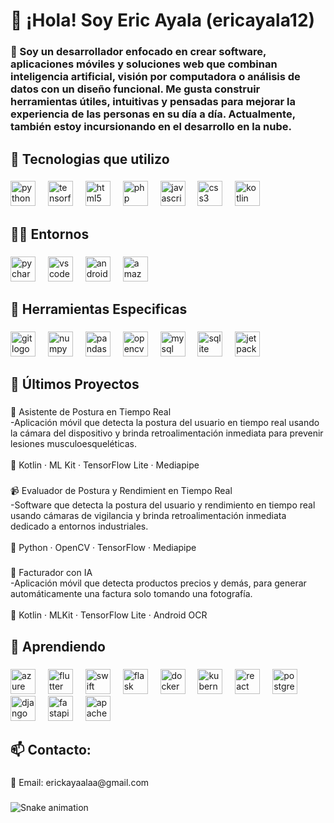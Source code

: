 <h1 align="left">👋 ¡Hola! Soy Eric Ayala (ericayala12)</h1>

###

<h3 align="left">💬 Soy un desarrollador enfocado en crear software, aplicaciones móviles y soluciones web que combinan inteligencia artificial, visión por computadora o análisis de datos con un diseño funcional. Me gusta construir herramientas útiles, intuitivas y pensadas para mejorar la experiencia de las personas en su día a día. Actualmente, también estoy incursionando en el desarrollo en la nube.</h3>

###

<h2 align="left">🦾 Tecnologias que utilizo</h2>

###

<div align="left">
  <img src="https://cdn.jsdelivr.net/gh/devicons/devicon/icons/python/python-original.svg" height="40" width="40" alt="python logo"  />
  <img width="12" />
  <img src="https://cdn.jsdelivr.net/gh/devicons/devicon/icons/tensorflow/tensorflow-original.svg" height="40" width="40" alt="tensorflow logo"  />
  <img width="12" />
  <img src="https://cdn.jsdelivr.net/gh/devicons/devicon/icons/html5/html5-original.svg" height="40" width="40" alt="html5 logo"  />
  <img width="12" />
  <img src="https://cdn.jsdelivr.net/gh/devicons/devicon/icons/php/php-original.svg" height="40" width="40" alt="php logo"  />
  <img width="12" />
  <img src="https://cdn.jsdelivr.net/gh/devicons/devicon/icons/javascript/javascript-original.svg" height="40" width="40" alt="javascript logo"  />
  <img width="12" />
  <img src="https://cdn.jsdelivr.net/gh/devicons/devicon/icons/css3/css3-original.svg" height="40" width="40" alt="css3 logo"  />
  <img width="12" />
  <img src="https://cdn.jsdelivr.net/gh/devicons/devicon/icons/kotlin/kotlin-original.svg" height="40" width="40" alt="kotlin logo"  />
</div>

###

<h2 align="left">👨‍💻 Entornos</h2>

###

<div align="left">
  <img src="https://cdn.jsdelivr.net/gh/devicons/devicon/icons/pycharm/pycharm-original.svg" height="40" width="40" alt="pycharm logo"  />
  <img width="12" />
  <img src="https://cdn.jsdelivr.net/gh/devicons/devicon/icons/vscode/vscode-original.svg" height="40" width="40" alt="vscode logo"  />
  <img width="12" />
  <img src="https://cdn.jsdelivr.net/gh/devicons/devicon/icons/androidstudio/androidstudio-original.svg" height="40" width="40" alt="androidstudio logo"  />
  <img width="12" />
  <img src="https://cdn.jsdelivr.net/gh/devicons/devicon/icons/amazonwebservices/amazonwebservices-original-wordmark.svg" height="40" width="40" alt="amazonwebservices logo"  />
</div>

###

<h2 align="left">🧰 Herramientas Especificas</h2>

###

<div align="left">
  <img src="https://cdn.jsdelivr.net/gh/devicons/devicon/icons/git/git-original.svg" height="40" width="40" alt="git logo"  />
  <img width="12" />
  <img src="https://cdn.jsdelivr.net/gh/devicons/devicon/icons/numpy/numpy-original.svg" height="40" width="40" alt="numpy logo"  />
  <img width="12" />
  <img src="https://cdn.jsdelivr.net/gh/devicons/devicon/icons/pandas/pandas-original.svg" height="40" width="40" alt="pandas logo"  />
  <img width="12" />
  <img src="https://cdn.jsdelivr.net/gh/devicons/devicon/icons/opencv/opencv-original.svg" height="40" width="40" alt="opencv logo"  />
  <img width="12" />
  <img src="https://cdn.jsdelivr.net/gh/devicons/devicon/icons/mysql/mysql-original.svg" height="40" width="40" alt="mysql logo"  />
  <img width="12" />
  <img src="https://cdn.jsdelivr.net/gh/devicons/devicon/icons/sqlite/sqlite-original.svg" height="40" width="40" alt="sqlite logo"  />
  <img width="12" />
  <img src="https://cdn.jsdelivr.net/gh/devicons/devicon/icons/jetpackcompose/jetpackcompose-original.svg" height="40" width="40" alt="jetpackcompose logo"  />
</div>

###

<h2 align="left">📌 Últimos Proyectos</h2>

###

<p align="left">📱 Asistente de Postura en Tiempo Real<br>-Aplicación móvil que detecta la postura del usuario en tiempo real usando la cámara del dispositivo y brinda retroalimentación inmediata para prevenir lesiones musculoesqueléticas.<br><br>🧰 Kotlin  · ML Kit · TensorFlow Lite · Mediapipe</p>

###

<p align="left">📹 Evaluador de Postura y Rendimient en Tiempo Real<br>-Software que detecta la postura del usuario y rendimiento en tiempo real usando cámaras de vigilancia y brinda retroalimentación inmediata dedicado a entornos industriales.<br><br>🧰 Python  · OpenCV · TensorFlow · Mediapipe</p>

###

<p align="left">🧾 Facturador con IA<br>-Aplicación móvil que detecta productos precios y demás, para generar automáticamente una factura solo tomando una fotografía.<br><br>🧰 Kotlin  · MLKit · TensorFlow Lite · Android OCR</p>

###

<h2 align="left">👀 Aprendiendo</h2>

###

<div align="left">
  <img src="https://cdn.jsdelivr.net/gh/devicons/devicon/icons/azure/azure-original.svg" height="40" width="40" alt="azure logo"  />
  <img width="12" />
  <img src="https://cdn.jsdelivr.net/gh/devicons/devicon/icons/flutter/flutter-original.svg" height="40" width="40" alt="flutter logo"  />
  <img width="12" />
  <img src="https://cdn.jsdelivr.net/gh/devicons/devicon/icons/swift/swift-original.svg" height="40" width="40" alt="swift logo"  />
  <img width="12" />
  <img src="https://cdn.jsdelivr.net/gh/devicons/devicon/icons/flask/flask-original.svg" height="40" width="40" alt="flask logo"  />
  <img width="12" />
  <img src="https://cdn.jsdelivr.net/gh/devicons/devicon/icons/docker/docker-original.svg" height="40" width="40" alt="docker logo"  />
  <img width="12" />
  <img src="https://cdn.jsdelivr.net/gh/devicons/devicon/icons/kubernetes/kubernetes-plain.svg" height="40" width="40" alt="kubernetes logo"  />
  <img width="12" />
  <img src="https://cdn.jsdelivr.net/gh/devicons/devicon/icons/react/react-original.svg" height="40" width="40" alt="react logo"  />
  <img width="12" />
  <img src="https://cdn.jsdelivr.net/gh/devicons/devicon/icons/postgresql/postgresql-original.svg" height="40" width="40" alt="postgresql logo"  />
  <img width="12" />
  <img src="https://cdn.jsdelivr.net/gh/devicons/devicon/icons/django/django-plain.svg" height="40" width="40" alt="django logo"  />
  <img width="12" />
  <img src="https://cdn.jsdelivr.net/gh/devicons/devicon/icons/fastapi/fastapi-original.svg" height="40" width="40" alt="fastapi logo"  />
  <img width="12" />
  <img src="https://cdn.jsdelivr.net/gh/devicons/devicon/icons/apachekafka/apachekafka-original.svg" height="40" width="40" alt="apachekafka logo"  />
</div>

###

<h2 align="left">📫 Contacto:</h2>

###

<p align="left">📧 Email: erickayaalaa@gmail.com</p>

###

<img src="https://raw.githubusercontent.com/ericayala12/ericayala12/output/snake.svg" alt="Snake animation" />

###
